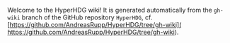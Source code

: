 Welcome to the HyperHDG wiki! It is generated automatically from the `gh-wiki` branch of the GitHub
repository `HyperHDG`, cf. [https://github.com/AndreasRupp/HyperHDG/tree/gh-wiki](
https://github.com/AndreasRupp/HyperHDG/tree/gh-wiki).
